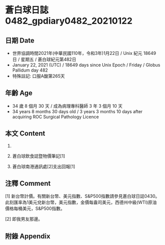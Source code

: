 [_metadata_:encoding]: - "utf-8"
[_metadata_:language]: - "zh-Hant-TW"
[_metadata_:fileformat]: - "markdown"
[_metadata_:MIME_type]: - "text/plain"
[_metadata_:markdown_version]: - "commonmark version 0.29"
[_metadata_:markdown_spec]: - "https://spec.commonmark.org/0.29/"

# 蒼白球日誌0482_gpdiary0482_20210122 #

## 日期 Date ##

* 世界協調時間2021年(中華民國110年，令和3年)1月22日 / Unix 紀元 18649 日 / 星期五 / 蒼白球紀元第482日
* January 22, 2021 (UTC) / 18649 days since Unix Epoch / Friday / Globus Pallidum day 482
* 特殊註記: 口服A酸第265天

## 年齡 Age ##

* 34 歲 8 個月 30 天 / 成為病理專科醫師 3 年 3 個月 10 天
* 34 years 8 months 30 days old / 3 years 3 months 10 days after acquiring ROC Surgical Pathology Licence

## 本文 Content ##

1. 

    
2. 蒼白球飲食誌暨物價筆記[1]

    
3. 蒼白球南港通訊處[2]支出回報[1]

    

## 注釋 Comment ##

[1] 新台幣計價。有關新台幣、美元指數、S&P500指數請參見蒼白球日誌0430。此刻匯率為1美元兌新台幣，美元指數，金價每盎司美元，西德州中級(WTI)原油價格每桶美元，S&P500指數。


[2] 即我男友那邊。



## 附錄 Appendix ##

